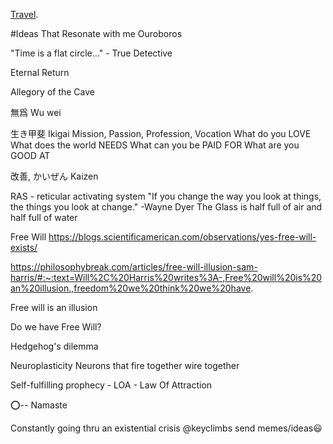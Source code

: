 [Travel](./moar.html).

#Ideas That Resonate with me
Ouroboros

"Time is a flat circle..." -  True Detective

Eternal Return

Allegory of the Cave

無爲 Wu wei

生き甲斐 Ikigai
Mission, Passion, Profession, Vocation
What do you 
LOVE
What does the world 
NEEDS
What can you be 
PAID FOR
What are you  
GOOD AT

改善, かいぜん Kaizen

RAS - reticular activating system
"If you change the way you look at things, the things you look at change."
-Wayne Dyer
The Glass is half full of air and half full of water


Free Will
https://blogs.scientificamerican.com/observations/yes-free-will-exists/


https://philosophybreak.com/articles/free-will-illusion-sam-harris/#:~:text=Will%2C%20Harris%20writes%3A-,Free%20will%20is%20an%20illusion.,freedom%20we%20think%20we%20have.


Free will is an illusion

Do we have Free Will?


Hedgehog's dilemma


Neuroplasticity Neurons that fire together wire together

Self-fulfilling prophecy - LOA - Law Of Attraction

⭕️-- Namaste


Constantly going thru an existential crisis @keyclimbs send memes/ideas😃
